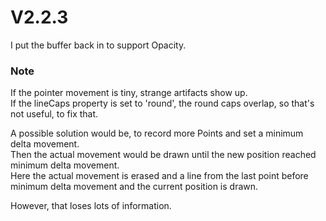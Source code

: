# V2.2.3

I put the buffer back in to support Opacity.

### Note

If the pointer movement is tiny, strange artifacts show up.  
If the lineCaps property is set to 'round', the round caps overlap, so that's not useful, to fix that.

A possible solution would be, to record more Points and set a minimum delta movement.  
Then the actual movement would be drawn until the new position reached minimum delta movement.  
Here the actual movement is erased and a line from the last point before minimum delta movement and the current position is drawn.

However, that loses lots of information.
